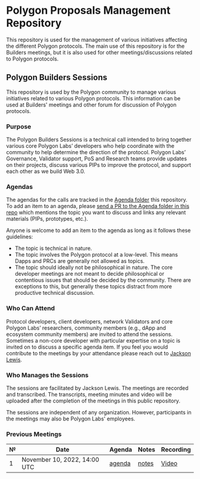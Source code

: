 # Polygon Proposals Management Repository 

This repository is used for the management of various initiatives affecting the different Polygon protocols. The main use of this repository is for the Builders meetings, but it is also used for other meetings/discussions related to Polygon protocols.

## Polygon Builders Sessions

This repository is used by the Polygon community to manage various initiatives related to various Polygon protocols. This information can be used at Builders' meetings and other forum for discussion of Polygon protocols.

### Purpose

The Polygon Builders Sessions is a technical call intended to bring together various core Polygon Labs’ developers who help coordinate with the community to  help determine the direction of the protocol. Polygon Labs’ Governance, Validator support, PoS and Research teams provide updates on their projects, discuss various PIPs to improve the protocol, and support each other as we build Web 3.0.

### Agendas

The agendas for the calls are tracked in the [Agenda folder](https://github.com/0xgioser/Polygon-Improvement-Proposals/tree/main/Project%20Management) this repository. To add an item to an agenda, please [send a PR to the Agenda folder in this repo](https://github.com/0xgioser/Polygon-Improvement-Proposals/tree/main/Project%20Management/Agenda) which mentions the topic you want to discuss and links any relevant materials (PIPs, prototypes, etc.). 

Anyone is welcome to add an item to the agenda as long as it follows these guidelines:

- The topic is technical in nature.
- The topic involves the Polygon protocol at a low-level. This means Dapps and PRCs are generally not allowed as topics.
- The topic should ideally not be philosophical in nature. The core developer meetings are not meant to decide philosophical or contentious issues that should be decided by the community. There are exceptions to this, but generally these topics distract from more productive technical discussion.

### Who Can Attend

Protocol developers, client developers, network Validators and core Polygon Labs’ researchers, community members (e.g., dApp and ecosystem community members) are invited to attend the sessions. Sometimes a non-core developer with particular expertise on a topic is invited on to discuss a specific agenda item. If you feel you would contribute to the meetings by your attendance please reach out to [Jackson Lewis](mailto:jackson@polygon.technology).

### Who Manages the Sessions

The sessions are facilitated by Jackson Lewis. The meetings are recorded and transcribed. The transcripts, meeting minutes and video will be uploaded after the completion of the meetings in this public repository.

The sessions are independent of any organization. However, participants in the meetings may also be Polygon Labs' employees.


### Previous Meetings

| №   | Date                                 | Agenda                                              | Notes                                                                                                                                                                    | Recording                                                                          |
| --- | ------------------------------------ | --------------------------------------------------- | ------------------------------------------------------------------------------------------------------------------------------------------------------------------------ | ---------------------------------------------------------------------------------- |
| 1 | November 10, 2022, 14:00 UTC         | [agenda](https://github.com/hrook1/Polygon-Improvement-Proposals/tree/main/Project%20Management/Agenda) | [notes]() | [Video](https://www.youtube.com/watch?v=CuYIL7uJomQ)|_
